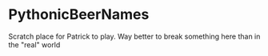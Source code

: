 # PythonicBeerNames
Scratch place for Patrick to play.  Way better to break something here than in the "real" world
